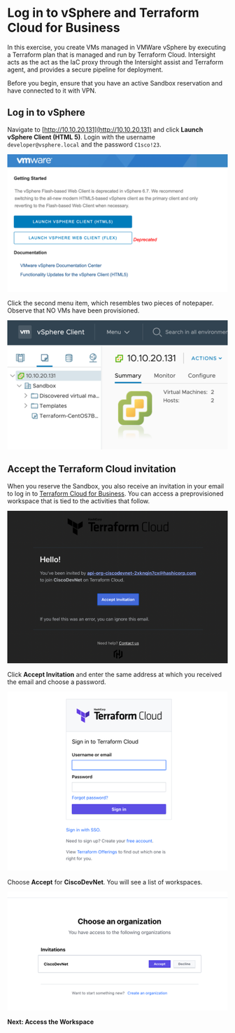 # Log in to vSphere and Terraform Cloud for Business

In this exercise, you create VMs managed in VMWare vSphere by executing a Terraform plan that is managed and run by Terraform Cloud. Intersight acts as the act as the IaC proxy through the Intersight assist and Terraform agent, and provides a secure pipeline for deployment.

Before you begin, ensure that you have an active Sandbox reservation and have connected to it with VPN.

## Log in to vSphere

Navigate to [http://10.10.20.131](http://10.10.20.131) and click __Launch vSphere Client (HTML 5)__. Login with the username `developer@vsphere.local` and the password `C1sco!23`.

![](assets/images/ist17.png)

Click the second menu item, which resembles two pieces of notepaper. Observe that NO VMs have been provisioned.

![](assets/images/ist18.png)

## Accept the Terraform Cloud invitation

When you reserve the Sandbox, you also receive an invitation in your email to log in to [Terraform Cloud for Business](). You can access a preprovisioned workspace that is tied to the activities that follow.

![](assets/images/ist03.png)

Click __Accept Invitation__ and enter the same address at which you received the email and choose a password.

![](assets/images/ist04.png)

Choose __Accept__ for __CiscoDevNet__. You will see a list of workspaces.

![](assets/images/ist05.png)

**Next: Access the Workspace**
